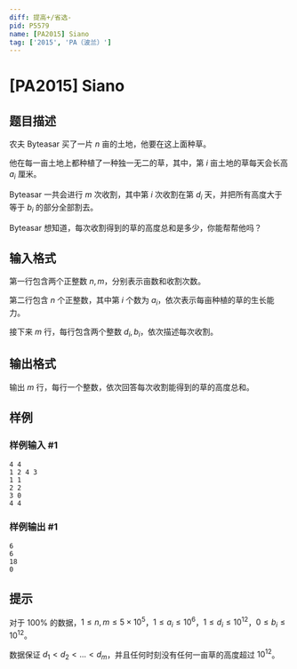 ```yaml
---
diff: 提高+/省选-
pid: P5579
name: [PA2015] Siano
tag: ['2015', 'PA（波兰）']
---
```

# [PA2015] Siano
## 题目描述

农夫 Byteasar 买了一片 $n$ 亩的土地，他要在这上面种草。

他在每一亩土地上都种植了一种独一无二的草，其中，第 $i$ 亩土地的草每天会长高 $a_i$ 厘米。

Byteasar 一共会进行 $m$ 次收割，其中第 $i$ 次收割在第 $d_i$ 天，并把所有高度大于等于 $b_i$ 的部分全部割去。

Byteasar 想知道，每次收割得到的草的高度总和是多少，你能帮帮他吗？
## 输入格式

第一行包含两个正整数 $n,m$，分别表示亩数和收割次数。

第二行包含 $n$ 个正整数，其中第 $i$ 个数为 $a_i$，依次表示每亩种植的草的生长能力。

接下来 $m$ 行，每行包含两个整数 $d_i,b_i$，依次描述每次收割。


## 输出格式

输出 $m$ 行，每行一个整数，依次回答每次收割能得到的草的高度总和。
## 样例

### 样例输入 #1
```
4 4
1 2 4 3
1 1
2 2
3 0
4 4
```
### 样例输出 #1
```
6
6
18
0
```
## 提示

对于 $100\%$ 的数据，$1\le n,m\le 5\times 10^5$，$1\le a_i\le 10^6$，$1\le d_i\le 10^{12}$，$0\le b_i\le 10^{12}$。

数据保证 $d_1<d_2<...<d_m$，并且任何时刻没有任何一亩草的高度超过 $10^{12}$。
